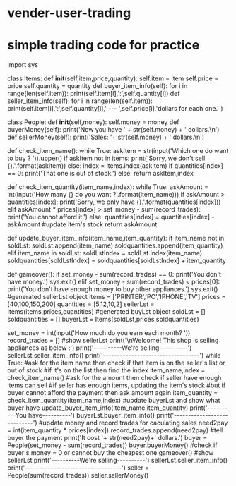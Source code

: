 # vender-user-trading
# simple trading code for practice

import sys

class Items:
    def __init__(self,item,price,quantity):
        self.item = item
        self.price = price
        self.quantity = quantity
    def buyer_item_info(self):
        for i in range(len(self.item)):
            print(self.item[i],':',self.quantity[i])
    def seller_item_info(self):
        for i in range(len(self.item)):
            print(self.item[i],':',self.quantity[i],' --- ',self.price[i],'dollars for each one.' )

class People:
    def __init__(self,money):
        self.money = money
    def buyerMoney(self):
        print('Now you have ' + str(self.money) + ' dollars.\n')
    def sellerMoney(self):
        print('Sales: '+ str(self.money) + ' dollars.\n')

def check_item_name():
    while True:
        askItem = str(input('Which one do want to buy ? ')).upper()
        if askItem not in items:
            print('Sorry, we don\'t sell {}.'.format(askItem))
        else:
            index = items.index(askItem)
            if quantities[index] == 0:
                print('That one is out of stock.')
            else:
                return askItem,index

def check_item_quantity(item_name,index):
    while True:
        askAmount = int(input('How many {} do you want ?'.format(item_name)))
        if askAmount > quantities[index]:
            print('Sorry, we only have {}.'.format(quantities[index]))
        elif askAmount * prices[index] > set_money - sum(record_trades):
            print('You cannot afford it.')
        else:
            quantities[index] = quantities[index] - askAmount #update item's stock
            return askAmount

def update_buyer_item_info(item_name,item_quantity):
    if item_name not in soldLst:
        soldLst.append(item_name)
        soldquantities.append(item_quantity)
    elif item_name in soldLst:
        soldLstIndex = soldLst.index(item_name)
        soldquantities[soldLstIndex] = soldquantities[soldLstIndex] + item_quantity

def gameover():
        if set_money - sum(record_trades) == 0:
            print('You don\'t have money.')
            sys.exit()
        elif set_money - sum(record_trades) < prices[0]:
            print('You don\'t have enough money to buy other appliances.')
            sys.exit()
#generated sellerLst object
items = ['PRINTER','PC','IPHONE','TV']
prices = [40,100,150,200]
quantities = [5,12,10,2]
sellerLst = Items(items,prices,quantities)
#generated buyLst object
soldLst = []
soldquantities = []
buyerLst = Items(soldLst,prices,soldquantities)

set_money = int(input('How much do you earn each month? '))
record_trades = []
#show sellerLst
print('\nWelcome! This shop is selling appliances as below :')
print('----------We\'re selling----------')
sellerLst.seller_item_info()
print('----------------------------------')
while True:
    #ask for the item name then check if that item is on the seller's list or out of stock
    #if it's on the list then find the index
    item_name,index = check_item_name()
    #ask for the amount then check if seller have enough items can sell
    #if seller has enough items, updating the item's stock
    #but if buyer cannot afford the payment then ask amount again
    item_quantity = check_item_quantity(item_name,index)
    #update buyerLst and show what buyer have
    update_buyer_item_info(item_name,item_quantity)
    print('----------You have----------')
    buyerLst.buyer_item_info()
    print('----------------------------')
    #update money and record trades for caculating sales
    need2pay = int(item_quantity * prices[index])
    record_trades.append(need2pay)
    #tell buyer the payment
    print('It cost '+ str(need2pay)+' dollars.')
    buyer = People(set_money - sum(record_trades))
    buyer.buyerMoney()
    #check if buyer's money = 0 or cannot buy the cheapest one
    gameover()
    #show sellerLst
    print('----------We\'re selling----------')
    sellerLst.seller_item_info()
    print('----------------------------------')
    seller = People(sum(record_trades))
    seller.sellerMoney()

